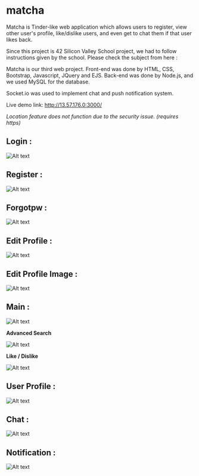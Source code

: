 # matcha
Matcha is Tinder-like web application which allows users to register, view other user's profile, like/dislike users, and even get to chat them if that user likes back.

Since this project is 42 Silicon Valley School project, we had to follow instructions given by the school.
Please check the subject from here : 

Matcha is our third web project. Front-end was done by HTML, CSS, Bootstrap, Javascript, JQuery and EJS.
Back-end was done by Node.js, and we used MySQL for the database.

Socket.io was used to implement chat and push notification system.

Live demo link: http://13.57.176.0:3000/

*Location feature does not function due to the security issue. (requires https)*

## Login :

![Alt text](/readme/login.png)

## Register :

![Alt text](/readme/register.png)

## Forgotpw : 

![Alt text](/readme/forgotpw.png)

## Edit Profile : 

![Alt text](/readme/editprofile.gif)

## Edit Profile Image :

![Alt text](/readme/editprofileimg.png)

## Main :

![Alt text](/readme/main.png)

**Advanced Search**

![Alt text](/readme/search.gif)

**Like / Dislike**

![Alt text](/readme/like_or_dislike.gif)

## User Profile :

![Alt text](/readme/userprofile.png)

## Chat :

![Alt text](/readme/Chat.gif)

## Notification : 

![Alt text](/readme/notification.gif)

